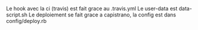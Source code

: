 Le hook avec la ci (travis) est fait grace au .travis.yml
Le user-data est data-script.sh
Le deploiement se fait grace a capistrano, la config est dans config/deploy.rb